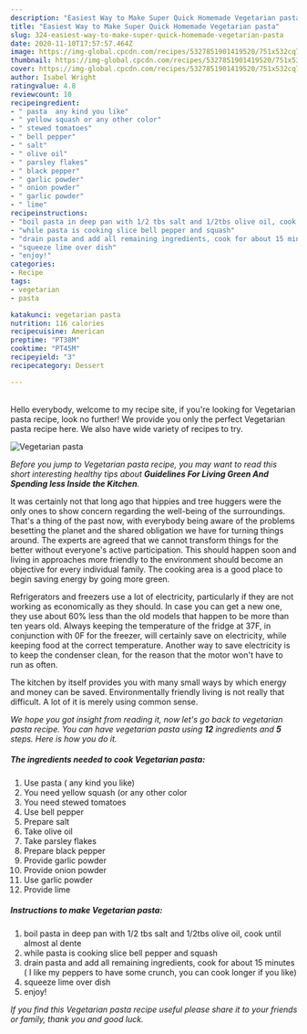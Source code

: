```yaml
---
description: "Easiest Way to Make Super Quick Homemade Vegetarian pasta"
title: "Easiest Way to Make Super Quick Homemade Vegetarian pasta"
slug: 324-easiest-way-to-make-super-quick-homemade-vegetarian-pasta
date: 2020-11-10T17:57:57.464Z
image: https://img-global.cpcdn.com/recipes/5327851901419520/751x532cq70/vegetarian-pasta-recipe-main-photo.jpg
thumbnail: https://img-global.cpcdn.com/recipes/5327851901419520/751x532cq70/vegetarian-pasta-recipe-main-photo.jpg
cover: https://img-global.cpcdn.com/recipes/5327851901419520/751x532cq70/vegetarian-pasta-recipe-main-photo.jpg
author: Isabel Wright
ratingvalue: 4.8
reviewcount: 10
recipeingredient:
- " pasta  any kind you like"
- " yellow squash or any other color"
- " stewed tomatoes"
- " bell pepper"
- " salt"
- " olive oil"
- " parsley flakes"
- " black pepper"
- " garlic powder"
- " onion powder"
- " garlic powder"
- " lime"
recipeinstructions:
- "boil pasta in deep pan with 1/2 tbs salt and 1/2tbs olive oil, cook until almost al dente"
- "while pasta is cooking slice bell pepper and squash"
- "drain pasta and add all remaining ingredients, cook for about 15 minutes ( I like my peppers to have some crunch, you can cook longer if you like)"
- "squeeze lime over dish"
- "enjoy!"
categories:
- Recipe
tags:
- vegetarian
- pasta

katakunci: vegetarian pasta 
nutrition: 116 calories
recipecuisine: American
preptime: "PT38M"
cooktime: "PT45M"
recipeyield: "3"
recipecategory: Dessert

---
```

<br>
Hello everybody, welcome to my recipe site, if you're looking for Vegetarian pasta recipe, look no further! We provide you only the perfect Vegetarian pasta recipe here. We also have wide variety of recipes to try.
<br>


![Vegetarian pasta](https://img-global.cpcdn.com/recipes/5327851901419520/751x532cq70/vegetarian-pasta-recipe-main-photo.jpg)

<i>Before you jump to Vegetarian pasta recipe, you may want to read this short interesting healthy tips about 
<strong>Guidelines For Living Green And Spending less Inside the Kitchen</strong>.</i>
</br>

It was certainly not that long ago that hippies and tree huggers were the only ones to show concern regarding the well-being of the surroundings. That's a thing of the past now, with everybody being aware of the problems besetting the planet and the shared obligation we have for turning things around. The experts are agreed that we cannot transform things for the better without everyone's active participation. This should happen soon and living in approaches more friendly to the environment should become an objective for every individual family. The cooking area is a good place to begin saving energy by going more green.

Refrigerators and freezers use a lot of electricity, particularly if they are not working as economically as they should. In case you can get a new one, they use about 60% less than the old models that happen to be more than ten years old. Always keeping the temperature of the fridge at 37F, in conjunction with 0F for the freezer, will certainly save on electricity, while keeping food at the correct temperature. Another way to save electricity is to keep the condenser clean, for the reason that the motor won't have to run as often.

The kitchen by itself provides you with many small ways by which energy and money can be saved. Environmentally friendly living is not really that difficult. A lot of it is merely using common sense.


<i>We hope you got insight from reading it, now let's go back to vegetarian pasta recipe. You can have vegetarian pasta using <strong>12</strong> ingredients and <strong>5</strong> steps. Here is how you do it.
</i>

##### The ingredients needed to cook Vegetarian pasta:

1. Use  pasta ( any kind you like)
1. You need  yellow squash (or any other color
1. You need  stewed tomatoes
1. Use  bell pepper
1. Prepare  salt
1. Take  olive oil
1. Take  parsley flakes
1. Prepare  black pepper
1. Provide  garlic powder
1. Provide  onion powder
1. Use  garlic powder
1. Provide  lime


##### Instructions to make Vegetarian pasta:

1. boil pasta in deep pan with 1/2 tbs salt and 1/2tbs olive oil, cook until almost al dente
1. while pasta is cooking slice bell pepper and squash
1. drain pasta and add all remaining ingredients, cook for about 15 minutes ( I like my peppers to have some crunch, you can cook longer if you like)
1. squeeze lime over dish
1. enjoy!


<i>If you find this Vegetarian pasta recipe useful please share it to your friends or family, thank you and good luck.</i>
